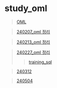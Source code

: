 # study_oml
> [OML](https://open-metric-learning.readthedocs.io/en/latest/index.html)


> [240207_oml 정리](https://github.com/Suyeon-j/study_oml/blob/main/240207/240207.md)


> [240213_oml 정리](https://github.com/Suyeon-j/study_oml/blob/main/240213/240213.md)


> [240227_oml 정리](https://github.com/Suyeon-j/study_oml/blob/main/240227/240227.md)
>> [training_sql](https://github.com/Suyeon-j/study_oml/blob/main/240227/training_sql.md)


> [240312](https://github.com/Suyeon-j/study_oml/blob/main/240312/240312.md)


> [240504](https://github.com/Suyeon-j/study_oml/blob/main/240504/240504.md)
